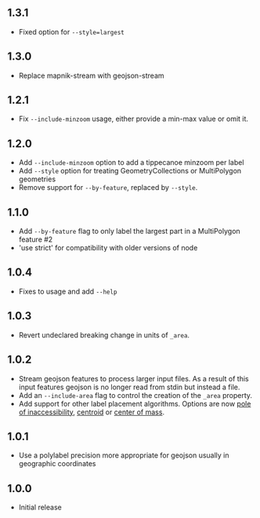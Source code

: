 ## 1.3.1

* Fixed option for `--style=largest`

## 1.3.0

* Replace mapnik-stream with geojson-stream

## 1.2.1

* Fix `--include-minzoom` usage, either provide a min-max value or omit it.

## 1.2.0

* Add `--include-minzoom` option to add a tippecanoe minzoom per label
* Add `--style` option for treating GeometryCollections or MultiPolygon geometries
* Remove support for `--by-feature`, replaced by `--style`.

## 1.1.0

* Add `--by-feature` flag to only label the largest part in a MultiPolygon feature #2
* 'use strict' for compatibility with older versions of node

## 1.0.4

* Fixes to usage and add `--help`

## 1.0.3

* Revert undeclared breaking change in units of `_area`.

## 1.0.2

* Stream geojson features to process larger input files. As a result of this input features geojson is no longer read from stdin but instead a file.
* Add an `--include-area` flag to control the creation of the `_area` property.
* Add support for other label placement algorithms. Options are now [pole of inaccessibility](polylabel), [centroid](http://turfjs.org/docs/#centroid) or [center of mass](http://turfjs.org/docs/#centerofmass).

## 1.0.1

* Use a polylabel precision more appropriate for geojson usually in geographic coordinates

## 1.0.0

* Initial release
